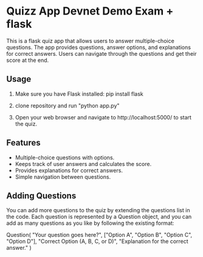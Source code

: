 # Quizz App Devnet Demo Exam + flask

This is a flask quiz app that allows users to answer multiple-choice questions.
The app provides questions, answer options, and explanations for correct answers. 
Users can navigate through the questions and get their score at the end.

## Usage
1. Make sure you have Flask installed:
pip install flask

2. clone repository and run "python app.py"
3. Open your web browser and navigate to http://localhost:5000/ to start the quiz.

## Features
- Multiple-choice questions with options.
- Keeps track of user answers and calculates the score.
- Provides explanations for correct answers.
- Simple navigation between questions.

## Adding Questions
You can add more questions to the quiz by extending the questions list in the code. 
Each question is represented by a Question object, and you can add as many questions as you like by following the existing format:

Question(
    "Your question goes here?",
    ["Option A", "Option B", "Option C", "Option D"],
    "Correct Option (A, B, C, or D)",
    "Explanation for the correct answer."
)

